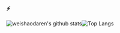 ### ⚡
![weishaodaren's github stats](https://github-readme-stats.vercel.app/api?username=kelvinleaves&theme=graywhite&count_private=true&show_icons=true&line_height=40)![Top Langs](https://github-readme-stats.vercel.app/api/top-langs/?username=kelvinleaves&theme=graywhite)
